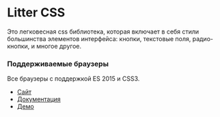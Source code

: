 <h1>Litter CSS</h1>
<p>Это легковесная css библиотека, которая включает в себя стили
большинства элементов интерфейса: кнопки, текстовые поля, радио-кнопки, и многое другое.</p>
<h3>Поддерживаемые браузеры</h3>
 <p>Все браузеры с поддержкой ES 2015 и CSS3.</p>
<ul>
  <li><a href="https://litter-css.ru">Сайт</a></li>
  <li><a href="https://litter-css.ru/doc">Документация</a></li>
  <li><a href="https://litter-css.ru/demo">Демо</a></li>
</ul>
